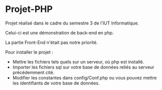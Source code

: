 # Projet-PHP

Projet réalisé dans le cadre du semestre 3 de l'IUT Informatique.

Celui-ci est une démonstration de back-end en php.

La partie Front-End n'était pas notre priorité.

Pour installer le projet :

- Mettre les fichiers tels quels sur un serveur, où php est installé.
- Importer les fichiers sql sur votre base de données reliés au serveur précédemment cité.
- Modifier les constantes dans config/Conf.php ou vous pouvez mettre les identifiants de votre base de données.
